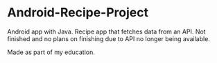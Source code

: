 # Android-Recipe-Project
Android app with Java. Recipe app that fetches data from an API. Not finished and no plans on finishing due to API no longer being available.

Made as part of my education.
